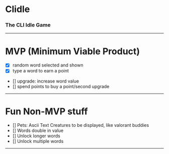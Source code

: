 
# Clidle
### The CLI Idle Game

---

# MVP (Minimum Viable Product)
- [x] random word selected and shown
- [x] type a word to earn a point
- [] upgrade: increase word value
- [] spend points to buy a point/second upgrade

---

# Fun Non-MVP stuff
- [] Pets: Ascii Text Creatures to be displayed, like valorant buddies
- [] Words double in value
- [] Unlock longer words
- [] Unlock multiple words

---
